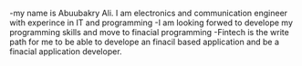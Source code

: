 -my name is Abuubakry Ali. I am electronics and communication engineer with experince in IT and programming 
 -I am looking forwed to develope my programming skills and move to finacial programming 
 -Fintech is the write path for me to be able to develope an finacil based application and be a finacial application developer.